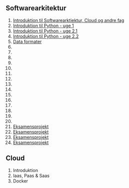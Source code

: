 <script src="https://code.jquery.com/jquery-3.2.1.min.js"></script>
<script src="script.js"></script>

<div id='content'></div>

## Softwarearkitektur
1. [Introduktion til Softwarearktiektur, Cloud og andre fag]() 
1. [Introduktion til Python - uge 1]() 
1. [Introduktion til Python - uge 2.1]() 
1. [Introduktion til Python - uge 2.2]() 
1. [Data formater]() 
1. []() 
1. []() 
1. []() 
1. []() 
1. []() 
1. []()  
1. []() 
1. []() 
1. []() 
1. []() 
1. []() 
1. []() 
1. []() 
1. []() 
1. []() 
1. [Eksamensprojekt]() 
1. [Eksamensprojekt]() 
1. [Eksamensprojekt]() 
1. [Eksamensprojekt]() 

## Cloud            
1. Introduktion
1. Iaas, Paas & Saas 
1. Docker

